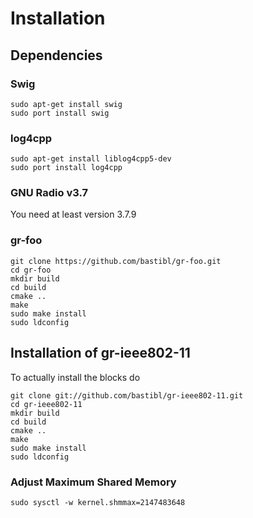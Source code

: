 
# Installation

## Dependencies

### Swig

    sudo apt-get install swig
    sudo port install swig


### log4cpp

    sudo apt-get install liblog4cpp5-dev
    sudo port install log4cpp


### GNU Radio v3.7

You need at least version 3.7.9

### gr-foo

    git clone https://github.com/bastibl/gr-foo.git
    cd gr-foo
    mkdir build
    cd build
    cmake ..
    make
    sudo make install
    sudo ldconfig


## Installation of gr-ieee802-11

To actually install the blocks do

    git clone git://github.com/bastibl/gr-ieee802-11.git
    cd gr-ieee802-11
    mkdir build
    cd build
    cmake ..
    make
    sudo make install
    sudo ldconfig

### Adjust Maximum Shared Memory
    sudo sysctl -w kernel.shmmax=2147483648


